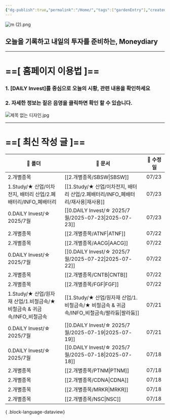 ```yaml
---
{"dg-publish":true,"permalink":"/Home/","tags":["gardenEntry"],"created":"2025-06-09T13:40:49.286+09:00","updated":"2025-07-10T17:49:28.868+09:00"}
---
```


![m (2).png](/img/user/attachments/m%20(2).png)
## 오늘을 기록하고 내일의 투자를 준비하는, Moneydiary

------

# ==[ 홈페이지 이용법 ]==  

### 1. [DAILY Invest]를 중심으로 오늘의 시황, 관련 내용을 확인하세요

### 2. 자세한 정보는 짙은 음영을 클릭하면 확인 할 수 있습니다.

![제목 없는 디자인.jpg](/img/user/attachments/%EC%A0%9C%EB%AA%A9%20%EC%97%86%EB%8A%94%20%EB%94%94%EC%9E%90%EC%9D%B8.jpg)

----

# ==[ 최신 작성 글 ]==

| 📁 폴더                                             | 📄 문서                                                             | 📅 수정일 |
| ------------------------------------------------- | ----------------------------------------------------------------- | ------ |
| 2.개별종목                                            | [[2.개별종목/SBSW\|SBSW]]                                          | 07/23  |
| 1.Study/★ 산업/이차전지, 배터리 산업/2.폐배터리/INFO_폐배터리        | [[1.Study/★ 산업/이차전지, 배터리 산업/2.폐배터리/INFO_폐배터리/재사용\|재사용]]        | 07/23  |
| 0.DAILY Invest/☆ 2025/7월                          | [[0.DAILY Invest/☆ 2025/7월/2025-07-23\|2025-07-23]]            | 07/23  |
| 2.개별종목                                            | [[2.개별종목/ATNF\|ATNF]]                                          | 07/22  |
| 2.개별종목                                            | [[2.개별종목/AACG\|AACG]]                                          | 07/22  |
| 0.DAILY Invest/☆ 2025/7월                          | [[0.DAILY Invest/☆ 2025/7월/2025-07-22\|2025-07-22]]            | 07/22  |
| 2.개별종목                                            | [[2.개별종목/CNTB\|CNTB]]                                          | 07/22  |
| 2.개별종목                                            | [[2.개별종목/FGF\|FGF]]                                            | 07/22  |
| 1.Study/★ 산업/원자재 산업/1.비철금속/★ 비철금속 & 귀금속/INFO_비철금속 | [[1.Study/★ 산업/원자재 산업/1.비철금속/★ 비철금속 & 귀금속/INFO_비철금속/팔라듐\|팔라듐]] | 07/21  |
| 0.DAILY Invest/☆ 2025/7월                          | [[0.DAILY Invest/☆ 2025/7월/2025-07-19\|2025-07-19]]            | 07/21  |
| 0.DAILY Invest/☆ 2025/7월                          | [[0.DAILY Invest/☆ 2025/7월/2025-07-18\|2025-07-18]]            | 07/18  |
| 2.개별종목                                            | [[2.개별종목/PTNM\|PTNM]]                                          | 07/18  |
| 2.개별종목                                            | [[2.개별종목/CDNA\|CDNA]]                                          | 07/18  |
| 2.개별종목                                            | [[2.개별종목/MRKR\|MRKR]]                                          | 07/18  |
| 2.개별종목                                            | [[2.개별종목/NSC\|NSC]]                                            | 07/18  |

{ .block-language-dataview}

